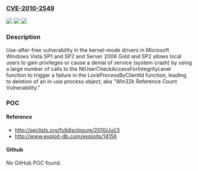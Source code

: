 ### [CVE-2010-2549](https://cve.mitre.org/cgi-bin/cvename.cgi?name=CVE-2010-2549)
![](https://img.shields.io/static/v1?label=Product&message=n%2Fa&color=blue)
![](https://img.shields.io/static/v1?label=Version&message=n%2Fa&color=blue)
![](https://img.shields.io/static/v1?label=Vulnerability&message=n%2Fa&color=brighgreen)

### Description

Use-after-free vulnerability in the kernel-mode drivers in Microsoft Windows Vista SP1 and SP2 and Server 2008 Gold and SP2 allows local users to gain privileges or cause a denial of service (system crash) by using a large number of calls to the NtUserCheckAccessForIntegrityLevel function to trigger a failure in the LockProcessByClientId function, leading to deletion of an in-use process object, aka "Win32k Reference Count Vulnerability."

### POC

#### Reference
- http://seclists.org/fulldisclosure/2010/Jul/3
- http://www.exploit-db.com/exploits/14156

#### Github
No GitHub POC found.

